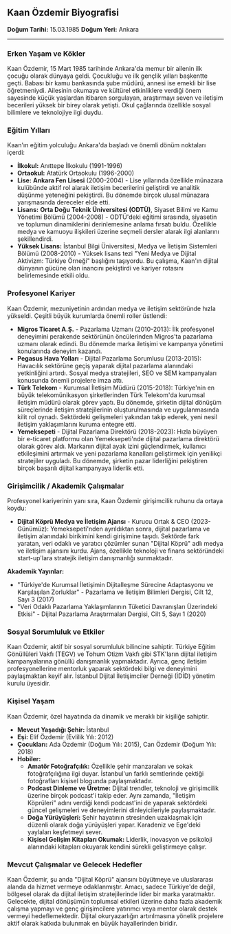 ## Kaan Özdemir Biyografisi

**Doğum Tarihi:** 15.03.1985
**Doğum Yeri:** Ankara

---

### Erken Yaşam ve Kökler

Kaan Özdemir, 15 Mart 1985 tarihinde Ankara'da memur bir ailenin ilk çocuğu olarak dünyaya geldi. Çocukluğu ve ilk gençlik yılları başkentte geçti. Babası bir kamu bankasında şube müdürü, annesi ise emekli bir lise öğretmeniydi. Ailesinin okumaya ve kültürel etkinliklere verdiği önem sayesinde küçük yaşlardan itibaren sorgulayan, araştırmayı seven ve iletişim becerileri yüksek bir birey olarak yetişti. Okul çağlarında özellikle sosyal bilimlere ve teknolojiye ilgi duydu.

### Eğitim Yılları

Kaan'ın eğitim yolculuğu Ankara'da başladı ve önemli dönüm noktaları içerdi:

*   **İlkokul:** Anıttepe İlkokulu (1991-1996)
*   **Ortaokul:** Atatürk Ortaokulu (1996-2000)
*   **Lise:** **Ankara Fen Lisesi** (2000-2004) - Lise yıllarında özellikle münazara kulübünde aktif rol alarak iletişim becerilerini geliştirdi ve analitik düşünme yeteneğini pekiştirdi. Bu dönemde birçok ulusal münazara yarışmasında dereceler elde etti.
*   **Lisans:** **Orta Doğu Teknik Üniversitesi (ODTÜ)**, Siyaset Bilimi ve Kamu Yönetimi Bölümü (2004-2008) - ODTÜ'deki eğitimi sırasında, siyasetin ve toplumun dinamiklerini derinlemesine anlama fırsatı buldu. Özellikle medya ve kamuoyu ilişkileri üzerine seçmeli dersler alarak ilgi alanlarını şekillendirdi.
*   **Yüksek Lisans:** İstanbul Bilgi Üniversitesi, Medya ve İletişim Sistemleri Bölümü (2008-2010) - Yüksek lisans tezi "Yeni Medya ve Dijital Aktivizm: Türkiye Örneği" başlığını taşıyordu. Bu çalışma, Kaan'ın dijital dünyanın gücüne olan inancını pekiştirdi ve kariyer rotasını belirlemesinde etkili oldu.

### Profesyonel Kariyer

Kaan Özdemir, mezuniyetinin ardından medya ve iletişim sektöründe hızla yükseldi. Çeşitli büyük kurumlarda önemli roller üstlendi:

*   **Migros Ticaret A.Ş.** - Pazarlama Uzmanı (2010-2013): İlk profesyonel deneyimini perakende sektörünün öncülerinden Migros'ta pazarlama uzmanı olarak edindi. Bu dönemde marka iletişimi ve kampanya yönetimi konularında deneyim kazandı.
*   **Pegasus Hava Yolları** - Dijital Pazarlama Sorumlusu (2013-2015): Havacılık sektörüne geçiş yaparak dijital pazarlama alanındaki yetkinliğini artırdı. Sosyal medya stratejileri, SEO ve SEM kampanyaları konusunda önemli projelere imza attı.
*   **Türk Telekom** - Kurumsal İletişim Müdürü (2015-2018): Türkiye'nin en büyük telekomünikasyon şirketlerinden Türk Telekom'da kurumsal iletişim müdürü olarak görev yaptı. Bu dönemde, şirketin dijital dönüşüm süreçlerinde iletişim stratejilerinin oluşturulmasında ve uygulanmasında kilit rol oynadı. Sektördeki gelişmeleri yakından takip ederek, yeni nesil iletişim yaklaşımlarını kuruma entegre etti.
*   **Yemeksepeti** - Dijital Pazarlama Direktörü (2018-2023): Hızla büyüyen bir e-ticaret platformu olan Yemeksepeti'nde dijital pazarlama direktörü olarak görev aldı. Markanın dijital ayak izini güçlendirmek, kullanıcı etkileşimini artırmak ve yeni pazarlama kanalları geliştirmek için yenilikçi stratejiler uyguladı. Bu dönemde, şirketin pazar liderliğini pekiştiren birçok başarılı dijital kampanyaya liderlik etti.

### Girişimcilik / Akademik Çalışmalar

Profesyonel kariyerinin yanı sıra, Kaan Özdemir girişimcilik ruhunu da ortaya koydu:

*   **Dijital Köprü Medya ve İletişim Ajansı** - Kurucu Ortak & CEO (2023-Günümüz): Yemeksepeti'nden ayrıldıktan sonra, dijital pazarlama ve iletişim alanındaki birikimini kendi girişimine taşıdı. Sektörde fark yaratan, veri odaklı ve yaratıcı çözümler sunan "Dijital Köprü" adlı medya ve iletişim ajansını kurdu. Ajans, özellikle teknoloji ve finans sektöründeki start-up'lara stratejik iletişim danışmanlığı sunmaktadır.

**Akademik Yayınlar:**
*   "Türkiye'de Kurumsal İletişimin Dijitalleşme Sürecine Adaptasyonu ve Karşılaşılan Zorluklar" - Pazarlama ve İletişim Bilimleri Dergisi, Cilt 12, Sayı 3 (2017)
*   "Veri Odaklı Pazarlama Yaklaşımlarının Tüketici Davranışları Üzerindeki Etkisi" - Dijital Pazarlama Araştırmaları Dergisi, Cilt 5, Sayı 1 (2020)

### Sosyal Sorumluluk ve Etkiler

Kaan Özdemir, aktif bir sosyal sorumluluk bilincine sahiptir. Türkiye Eğitim Gönüllüleri Vakfı (TEGV) ve Tohum Otizm Vakfı gibi STK'ların dijital iletişim kampanyalarına gönüllü danışmanlık yapmaktadır. Ayrıca, genç iletişim profesyonellerine mentorluk yaparak sektördeki bilgi ve deneyimini paylaşmaktan keyif alır. İstanbul Dijital İletişimciler Derneği (İDİD) yönetim kurulu üyesidir.

### Kişisel Yaşam

Kaan Özdemir, özel hayatında da dinamik ve meraklı bir kişiliğe sahiptir.
*   **Mevcut Yaşadığı Şehir:** İstanbul
*   **Eşi:** Elif Özdemir (Evlilik Yılı: 2012)
*   **Çocukları:** Ada Özdemir (Doğum Yılı: 2015), Can Özdemir (Doğum Yılı: 2018)
*   **Hobiler:**
    *   **Amatör Fotoğrafçılık:** Özellikle şehir manzaraları ve sokak fotoğrafçılığına ilgi duyar. İstanbul'un farklı semtlerinde çektiği fotoğrafları kişisel blogunda paylaşmaktadır.
    *   **Podcast Dinleme ve Üretme:** Dijital trendler, teknoloji ve girişimcilik üzerine birçok podcast'i takip eder. Aynı zamanda, "İletişim Köprüleri" adını verdiği kendi podcast'ini de yaparak sektördeki güncel gelişmeleri ve deneyimlerini dinleyicileriyle paylaşmaktadır.
    *   **Doğa Yürüyüşleri:** Şehir hayatının stresinden uzaklaşmak için düzenli olarak doğa yürüyüşleri yapar. Karadeniz ve Ege'deki yaylaları keşfetmeyi sever.
    *   **Kişisel Gelişim Kitapları Okumak:** Liderlik, inovasyon ve psikoloji alanındaki kitapları okuyarak kendini sürekli geliştirmeye çalışır.

### Mevcut Çalışmalar ve Gelecek Hedefler

Kaan Özdemir, şu anda "Dijital Köprü" ajansını büyütmeye ve uluslararası alanda da hizmet vermeye odaklanmıştır. Amacı, sadece Türkiye'de değil, bölgesel olarak da dijital iletişim stratejilerinde lider bir marka yaratmaktır. Gelecekte, dijital dönüşümün toplumsal etkileri üzerine daha fazla akademik çalışma yapmayı ve genç girişimcilere yatırımcı veya mentor olarak destek vermeyi hedeflemektedir. Dijital okuryazarlığın artırılmasına yönelik projelere aktif olarak katkıda bulunmak en büyük hayallerinden biridir.